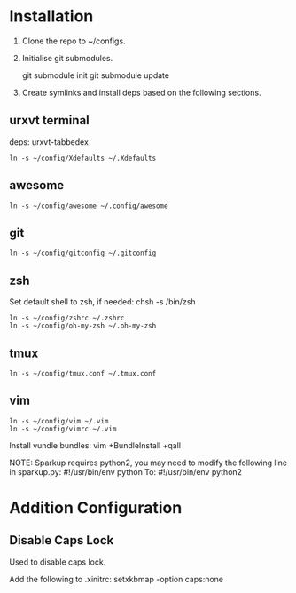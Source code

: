 # Installation #

1. Clone the repo to ~/configs.
2. Initialise git submodules.

    git submodule init
    git submodule update

3. Create symlinks and install deps based on the following sections.

## urxvt terminal ##

deps: urxvt-tabbedex

    ln -s ~/config/Xdefaults ~/.Xdefaults

## awesome ##

    ln -s ~/config/awesome ~/.config/awesome

## git ##

    ln -s ~/config/gitconfig ~/.gitconfig

## zsh ##

Set default shell to zsh, if needed:
    chsh -s /bin/zsh

    ln -s ~/config/zshrc ~/.zshrc
    ln -s ~/config/oh-my-zsh ~/.oh-my-zsh

## tmux ##

    ln -s ~/config/tmux.conf ~/.tmux.conf

## vim ##

    ln -s ~/config/vim ~/.vim
    ln -s ~/config/vimrc ~/.vim

Install vundle bundles:
    vim +BundleInstall +qall

NOTE: Sparkup requires python2, you may need to modify the following line in sparkup.py:
    #!/usr/bin/env python
To:
    #!/usr/bin/env python2

# Addition Configuration #

## Disable Caps Lock ##

Used to disable caps lock.

Add the following to .xinitrc:
    setxkbmap -option caps:none
